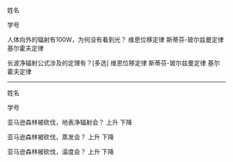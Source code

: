 
姓名

学号

人体向外的辐射有100W，为何没有看到光？
维恩位移定律
斯蒂芬-玻尔兹曼定律
基尔霍夫定律


长波净辐射公式涉及的定理有？[多选]
维恩位移定律
斯蒂芬-玻尔兹曼定律
基尔霍夫定律

---

姓名

学号

亚马逊森林被砍伐，地表净辐射会？
上升
下降

亚马逊森林被砍伐，蒸发会？
上升
下降

亚马逊森林被砍伐，温度会？
上升
下降

